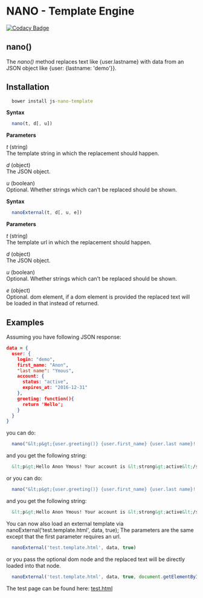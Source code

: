 NANO - Template Engine
=============================

[![Codacy Badge](https://api.codacy.com/project/badge/Grade/b709fa6c872242faa6c84e12c9f8d298)](https://www.codacy.com/app/azettl/nano?utm_source=github.com&utm_medium=referral&utm_content=azettl/nano&utm_campaign=badger)

## nano()

The *nano()* method replaces text like {user.lastname} with data from an JSON object like {user: {lastname: 'demo'}}.

## Installation
```cmd
  bower install js-nano-template
```

**Syntax**

```javascript
  nano(t, d[, u])
```


**Parameters**

  *t* (string)   
  The template string in which the replacement should happen.

  *d* (object)   
  The JSON object.

  *u* (boolean)  
  Optional. Whether strings which can't be replaced should be shown.



  **Syntax**

  ```javascript
    nanoExternal(t, d[, u, e])
  ```


  **Parameters**

  *t* (string)   
  The template url in which the replacement should happen.

  *d* (object)   
  The JSON object.

  *u* (boolean)  
  Optional. Whether strings which can't be replaced should be shown.

  *e* (object)  
  Optional. dom element, if a dom element is provided the replaced text will be loaded in that instead of returned.


## Examples

Assuming you have following JSON response:

```json
data = {
  user: {
    login: "demo",
    first_name: "Anon",
    "last name": "Ymous",
    account: {
      status: "active",
      expires_at: "2016-12-31"
    },
    greeting: function(){
      return 'Hello';
    }
  }
}
```

you can do:

```javascript
  nano("&lt;p&gt;{user.greeting()} {user.first_name} {user.last name}! Your account is &lt;strong&gt;{user.account.status}&lt;/strong&gt; {user.nonexistingnode}&lt;/p&gt;", data)
```

and you get the following string:

```html
  &lt;p&gt;Hello Anon Ymous! Your account is &lt;strong&gt;active&lt;/strong&gt; &lt;/p&gt;
```

or you can do:

```javascript
  nano("&lt;p&gt;{user.greeting()} {user.first_name} {user.last name}! Your account is &lt;strong&gt;{user.account.status}&lt;/strong&gt; {user.nonexistingnode}&lt;/p&gt;", data, true)
```

and you get the following string:

```html
  &lt;p&gt;Hello Anon Ymous! Your account is &lt;strong&gt;active&lt;/strong&gt; {user.nonexistingnode}&lt;/p&gt;
```

You can now also load an external template via nanoExternal('test.template.html', data, true);
The parameters are the same except that the first parameter requires an url.

```javascript
  nanoExternal('test.template.html', data, true)
```

or you pass the optional dom node and the replaced text will be directly loaded into that node.

```javascript
  nanoExternal('test.template.html', data, true, document.getElementById('myId'))
```

The test page can be found here: <a href="test.html">test.html</a>
